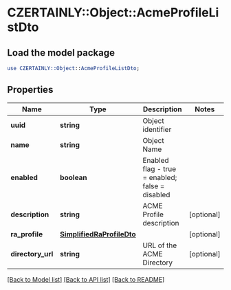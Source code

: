 # CZERTAINLY::Object::AcmeProfileListDto

## Load the model package
```perl
use CZERTAINLY::Object::AcmeProfileListDto;
```

## Properties
Name | Type | Description | Notes
------------ | ------------- | ------------- | -------------
**uuid** | **string** | Object identifier | 
**name** | **string** | Object Name | 
**enabled** | **boolean** | Enabled flag - true &#x3D; enabled; false &#x3D; disabled | 
**description** | **string** | ACME Profile description | [optional] 
**ra_profile** | [**SimplifiedRaProfileDto**](SimplifiedRaProfileDto.md) |  | [optional] 
**directory_url** | **string** | URL of the ACME Directory | [optional] 

[[Back to Model list]](../README.md#documentation-for-models) [[Back to API list]](../README.md#documentation-for-api-endpoints) [[Back to README]](../README.md)


